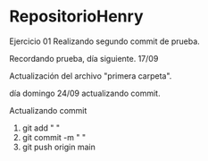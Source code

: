 # RepositorioHenry
Ejercicio 01
Realizando segundo commit de prueba.

Recordando prueba, día siguiente. 17/09

Actualización del archivo "primera carpeta". 

día domingo 24/09 actualizando commit. 

Actualizando commit 
1. git add " "
2. git commit -m " " 
3. git push origin main